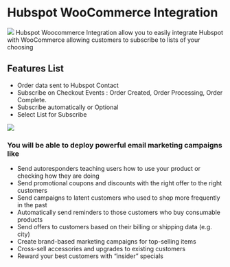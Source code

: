 
# Hubspot WooCommerce Integration
![](https://dl.dropboxusercontent.com/u/36449584/cover.png)
Hubspot Woocommerce Integration allow you to easily integrate Hubspot with WooCommerce allowing customers to subscribe to lists of your choosing

## **Features List**
* Order data sent to Hubspot Contact
* Subscribe on Checkout Events : Order Created, Order Processing, Order Complete.
* Subscribe automatically or Optional
* Select List for Subscribe

![](https://dl.dropboxusercontent.com/u/36449584/settings.png)

### **You will be able to deploy powerful email marketing campaigns like** 

* Send autoresponders teaching users how to use your product or checking how they are doing
* Send promotional coupons and discounts with the right offer to the right customers
* Send campaigns to latent customers who used to shop more frequently in the past
* Automatically send reminders to those customers who buy consumable products
* Send offers to customers based on their billing or shipping data (e.g. city)
* Create brand-based marketing campaigns for top-selling items
* Cross-sell accessories and upgrades to existing customers
* Reward your best customers with “insider” specials


